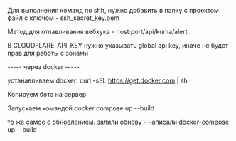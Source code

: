 Для выполнения команд по shh, нужно добавить в папку с проектом файл с ключом - ssh_secret_key.pem

Метод для отлавливания вебхука - host:port/api/kuma/alert

В CLOUDFLARE_API_KEY нужно указывать global api key, иначе не будет прав для работы с зонами




----- через docker -----

устанавливаем docker: curl -sSL https://get.docker.com | sh

Копируем бота на сервер

Запускаем командой docker compose up --build

то же самое с обновлением. залили обнову - написали docker-compose up --build

